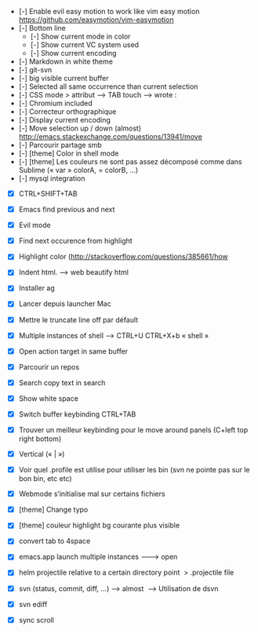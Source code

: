 - [-] Enable evil easy motion to work like vim easy motion  https://github.com/easymotion/vim-easymotion
- [-] Bottom line
  - [-] Show current mode in color
  - [-] Show current VC system used
  - [-] Show current encoding
- [-] Markdown in white theme
- [-] git-svn
- [-] big visible current buffer
- [-] Selected all same occurrence than current selection   
- [-] CSS mode > attribut —> TAB touch —> wrote :   
- [-] Chromium included   
- [-] Correcteur orthographique   
- [-] Display current encoding   
- [-] Move selection up / down (almost)            http://emacs.stackexchange.com/questions/13941/move
- [-] Parcourir partage smb   
- [-] [theme] Color in shell mode   
- [-] [theme] Les couleurs ne sont pas assez décomposé comme dans Sublime (« var » colorA, = colorB, …)   
- [-] mysql integration  
- [x] CTRL+SHIFT+TAB   
- [x] Emacs find previous and next   
- [x] Evil mode 
- [x] Find next occurence from highlight   
- [x] Highlight color (http://stackoverflow.com/questions/385661/how
- [x] Indent html.  —> web beautify html   
- [x] Installer ag    
- [x] Lancer depuis launcher Mac   
- [x] Mettre le truncate line off par défault   
- [x] Multiple instances of shell ——> CTRL+U CTRL+X+b « shell »   
- [x] Open action target in same buffer   
- [x] Parcourir un repos   
- [x] Search copy text in search   
- [x] Show white space   
- [x] Switch buffer keybinding CTRL+TAB 
- [x] Trouver un meilleur keybinding pour le move around panels (C+left top right bottom)   
- [x] Vertical (« | »)      
- [x] Voir quel .profile est utilise pour utiliser les bin (svn ne pointe pas sur le bon bin, etc etc)   
- [x] Webmode s’initialise mal sur certains fichiers   
- [x] [theme] Change typo   
- [x] [theme] couleur highlight bg courante plus visible   
- [x] convert tab to 4space   
- [x] emacs.app launch multiple instances ———> open 
- [x] helm projectile relative to a certain directory point       > .projectile file   
- [x] svn (status, commit, diff, …) ——> almost          —> Utilisation de dsvn   
- [x] svn ediff       
- [x] sync scroll   









